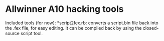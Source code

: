 Allwinner A10 hacking tools
===========================

Included tools (for now):
*script2fex.rb: converts a script.bin file back into the .fex file, for easy editing. It can be compiled back by using the closed-source script tool.